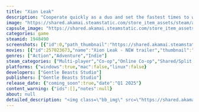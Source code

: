 ```yaml
---
title: "Xion Leak"
description: "Cooperate quickly as a duo and set the fastest times to win the trophies! Escape before the Xion gas fries your precious circuits! Run fast, be in sync, and avoid the countless dangers that the mysterious Foreman has placed in your path."
image: "https://shared.akamai.steamstatic.com/store_item_assets/steam/apps/1948490/header.jpg?t=1730270573"
capsule_image: "https://shared.akamai.steamstatic.com/store_item_assets/steam/apps/1948490/capsule_231x87.jpg?t=1730270573"
categories: game
steamid: 1948490
screenshots: [{"id":0,"path_thumbnail":"https://shared.akamai.steamstatic.com/store_item_assets/steam/apps/1948490/ss_a6bceac4964c261ee7991c467eb6dfb8f8f835a8.600x338.jpg?t=1730270573","path_full":"https://shared.akamai.steamstatic.com/store_item_assets/steam/apps/1948490/ss_a6bceac4964c261ee7991c467eb6dfb8f8f835a8.1920x1080.jpg?t=1730270573"},{"id":1,"path_thumbnail":"https://shared.akamai.steamstatic.com/store_item_assets/steam/apps/1948490/ss_4a6f49d670a0e9260c6dc3ab467f4552f9a2ed2e.600x338.jpg?t=1730270573","path_full":"https://shared.akamai.steamstatic.com/store_item_assets/steam/apps/1948490/ss_4a6f49d670a0e9260c6dc3ab467f4552f9a2ed2e.1920x1080.jpg?t=1730270573"},{"id":2,"path_thumbnail":"https://shared.akamai.steamstatic.com/store_item_assets/steam/apps/1948490/ss_369766ccd0f43a0c321741e70cb758c932fe90cb.600x338.jpg?t=1730270573","path_full":"https://shared.akamai.steamstatic.com/store_item_assets/steam/apps/1948490/ss_369766ccd0f43a0c321741e70cb758c932fe90cb.1920x1080.jpg?t=1730270573"},{"id":3,"path_thumbnail":"https://shared.akamai.steamstatic.com/store_item_assets/steam/apps/1948490/ss_5481975a0a2a33dc4b18351d8da96558f626042a.600x338.jpg?t=1730270573","path_full":"https://shared.akamai.steamstatic.com/store_item_assets/steam/apps/1948490/ss_5481975a0a2a33dc4b18351d8da96558f626042a.1920x1080.jpg?t=1730270573"},{"id":4,"path_thumbnail":"https://shared.akamai.steamstatic.com/store_item_assets/steam/apps/1948490/ss_0f2d2cb6df05a8008ae724976bdf3c800e3db01a.600x338.jpg?t=1730270573","path_full":"https://shared.akamai.steamstatic.com/store_item_assets/steam/apps/1948490/ss_0f2d2cb6df05a8008ae724976bdf3c800e3db01a.1920x1080.jpg?t=1730270573"},{"id":5,"path_thumbnail":"https://shared.akamai.steamstatic.com/store_item_assets/steam/apps/1948490/ss_334c126a0c7cc64e776596dca31ef137b5567218.600x338.jpg?t=1730270573","path_full":"https://shared.akamai.steamstatic.com/store_item_assets/steam/apps/1948490/ss_334c126a0c7cc64e776596dca31ef137b5567218.1920x1080.jpg?t=1730270573"},{"id":6,"path_thumbnail":"https://shared.akamai.steamstatic.com/store_item_assets/steam/apps/1948490/ss_316437401a9c1fef242523e60f087c2739ec77b8.600x338.jpg?t=1730270573","path_full":"https://shared.akamai.steamstatic.com/store_item_assets/steam/apps/1948490/ss_316437401a9c1fef242523e60f087c2739ec77b8.1920x1080.jpg?t=1730270573"},{"id":7,"path_thumbnail":"https://shared.akamai.steamstatic.com/store_item_assets/steam/apps/1948490/ss_dbd9bb208e4749c37357eff79a8c661831a528d4.600x338.jpg?t=1730270573","path_full":"https://shared.akamai.steamstatic.com/store_item_assets/steam/apps/1948490/ss_dbd9bb208e4749c37357eff79a8c661831a528d4.1920x1080.jpg?t=1730270573"},{"id":8,"path_thumbnail":"https://shared.akamai.steamstatic.com/store_item_assets/steam/apps/1948490/ss_a612cff7a186842bded3fa05d6fa8bbba5131d6f.600x338.jpg?t=1730270573","path_full":"https://shared.akamai.steamstatic.com/store_item_assets/steam/apps/1948490/ss_a612cff7a186842bded3fa05d6fa8bbba5131d6f.1920x1080.jpg?t=1730270573"},{"id":9,"path_thumbnail":"https://shared.akamai.steamstatic.com/store_item_assets/steam/apps/1948490/ss_04e7eacf62da4db84b4757cb89bf458de743e858.600x338.jpg?t=1730270573","path_full":"https://shared.akamai.steamstatic.com/store_item_assets/steam/apps/1948490/ss_04e7eacf62da4db84b4757cb89bf458de743e858.1920x1080.jpg?t=1730270573"},{"id":10,"path_thumbnail":"https://shared.akamai.steamstatic.com/store_item_assets/steam/apps/1948490/ss_455df8b4bb975580d2543fb4e0e64366f23d6ae9.600x338.jpg?t=1730270573","path_full":"https://shared.akamai.steamstatic.com/store_item_assets/steam/apps/1948490/ss_455df8b4bb975580d2543fb4e0e64366f23d6ae9.1920x1080.jpg?t=1730270573"},{"id":11,"path_thumbnail":"https://shared.akamai.steamstatic.com/store_item_assets/steam/apps/1948490/ss_b6035f9ba6c0f957fea9e7cb0d7d830adee56fff.600x338.jpg?t=1730270573","path_full":"https://shared.akamai.steamstatic.com/store_item_assets/steam/apps/1948490/ss_b6035f9ba6c0f957fea9e7cb0d7d830adee56fff.1920x1080.jpg?t=1730270573"},{"id":12,"path_thumbnail":"https://shared.akamai.steamstatic.com/store_item_assets/steam/apps/1948490/ss_2c3389dea8486bf689dc584c23b6668bbca548a4.600x338.jpg?t=1730270573","path_full":"https://shared.akamai.steamstatic.com/store_item_assets/steam/apps/1948490/ss_2c3389dea8486bf689dc584c23b6668bbca548a4.1920x1080.jpg?t=1730270573"},{"id":13,"path_thumbnail":"https://shared.akamai.steamstatic.com/store_item_assets/steam/apps/1948490/ss_c40245492a69ae67aef1a5d99e7f355f69676be8.600x338.jpg?t=1730270573","path_full":"https://shared.akamai.steamstatic.com/store_item_assets/steam/apps/1948490/ss_c40245492a69ae67aef1a5d99e7f355f69676be8.1920x1080.jpg?t=1730270573"}]
movies: [{"id":257023673,"name":"Xion Leak - NEW trailer","thumbnail":"https://shared.akamai.steamstatic.com/store_item_assets/steam/apps/257023673/movie.293x165.jpg?t=1715950741","webm":{"480":"http://video.akamai.steamstatic.com/store_trailers/257023673/movie480_vp9.webm?t=1715950741","max":"http://video.akamai.steamstatic.com/store_trailers/257023673/movie_max_vp9.webm?t=1715950741"},"mp4":{"480":"http://video.akamai.steamstatic.com/store_trailers/257023673/movie480.mp4?t=1715950741","max":"http://video.akamai.steamstatic.com/store_trailers/257023673/movie_max.mp4?t=1715950741"},"highlight":true}]
genres: ["Action","Adventure","Indie"]
steam_categories: ["Multi-player","Co-op","Online Co-op","Shared/Split Screen Co-op","Shared/Split Screen","Full controller support","Steam Cloud","Remote Play Together"]
platforms: {"windows":true,"mac":false,"linux":false}
developers: ["Gentle Beasts Studio"]
publishers: ["Gentle Beasts Studio"]
release_date: {"coming_soon":true,"date":"Q1 2025"}
content_warning: {"ids":[],"notes":null}
about: null
detailed_description: "<img class=\"bb_img\" src=\"https://shared.akamai.steamstatic.com/store_item_assets/steam/apps/1948490/extras/description_steam_vitesse.gif?t=1730270573\" /><h2 class=\"bb_tag\">Concept</h2>Xion Leak is a <strong>two-player co-op game</strong>, and it goes fast!<br>Improve your times bit by bit to earn the <strong>Silver and Gold trophies!</strong><br><br>Run fast, be in sync and avoid the countless dangers that the mysterious Foreman has placed in your path.<br><br>In some special levels, the stopwatch is replaced by <strong>a dangerous gas that destroys everything in its path, the Xion.</strong><br>Move as fast as you can before the Xion catches up with you and fries your precious circuits!<br><br>A fast-paced cooperative platform game for two players, with numerous speed levels, puzzles, bosses and secrets.<br><br><img class=\"bb_img\" src=\"https://shared.akamai.steamstatic.com/store_item_assets/steam/apps/1948490/extras/description_steam_coop.gif?t=1730270573\" /><h2 class=\"bb_tag\">Features</h2><ul class=\"bb_ul\"><li> A fast-paced 2-player co-op platformer <br></li><li> Timed levels to earn trophies<br></li><li> But also puzzles to solve and bosses to defeat!<br></li><li> Pixel-art graphics in a well-oiled, fun atmosphere <br></li><li> Nervous, rhythmic soundtrack with drum &amp; bass, electro, jazz...<br></li><li> Customize your robots by spending your screws: colors, hats, accessories, etc.</li></ul><br><img class=\"bb_img\" src=\"https://shared.akamai.steamstatic.com/store_item_assets/steam/apps/1948490/extras/description_steam_gas.gif?t=1730270573\" /><br><br>"
---
```


